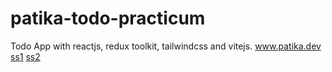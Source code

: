 # patika-todo-practicum
Todo App with reactjs, redux toolkit, tailwindcss and vitejs.
www.patika.dev
[ss1](https://user-images.githubusercontent.com/31244930/190875436-89441545-3d67-4380-a96a-f14d8326361a.png)
[ss2](https://user-images.githubusercontent.com/31244930/190875463-8a151558-78c4-4247-9cfa-43d48ee4ed19.png)
